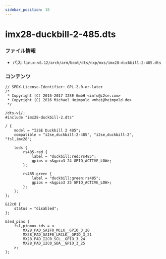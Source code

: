 ```yaml
---
sidebar_position: 18
---
```

# imx28-duckbill-2-485.dts

### ファイル情報

- パス: `linux-v6.12/arch/arm/boot/dts/nxp/mxs/imx28-duckbill-2-485.dts`

### コンテンツ

```dts
// SPDX-License-Identifier: GPL-2.0-or-later
/*
 * Copyright (C) 2015-2017 I2SE GmbH <info@i2se.com>
 * Copyright (C) 2016 Michael Heimpold <mhei@heimpold.de>
 */

/dts-v1/;
#include "imx28-duckbill-2.dts"

/ {
	model = "I2SE Duckbill 2 485";
	compatible = "i2se,duckbill-2-485", "i2se,duckbill-2", "fsl,imx28";

	leds {
		rs485-red {
			label = "duckbill:red:rs485";
			gpios = <&gpio3 24 GPIO_ACTIVE_LOW>;
		};

		rs485-green {
			label = "duckbill:green:rs485";
			gpios = <&gpio3 25 GPIO_ACTIVE_LOW>;
		};
	};
};

&i2c0 {
	status = "disabled";
};

&led_pins {
	fsl,pinmux-ids = <
		MX28_PAD_SAIF0_MCLK__GPIO_3_20
		MX28_PAD_SAIF0_LRCLK__GPIO_3_21
		MX28_PAD_I2C0_SCL__GPIO_3_24
		MX28_PAD_I2C0_SDA__GPIO_3_25
	>;
};

```
